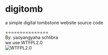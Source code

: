 # digitomb
a simple digital tombstone website source code

=============== <br>
By: yaoyangyaha schlibra <br>
we use WTFPL2.0 <br>
![WTFPL2.0](http://www.wtfpl.net/wp-content/uploads/2012/12/wtfpl-badge-1.png)
